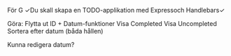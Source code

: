 För G
✓Du skall skapa en TODO-applikation med Expressoch Handlebars✓

Göra:
Flytta ut ID + Datum-funktioner
Visa Completed
Visa Uncompleted
Sortera efter datum (båda hållen)

Kunna redigera datum?
